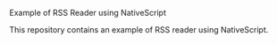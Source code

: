 Example of RSS Reader using NativeScript 

This repository contains an example of RSS reader using NativeScript.
